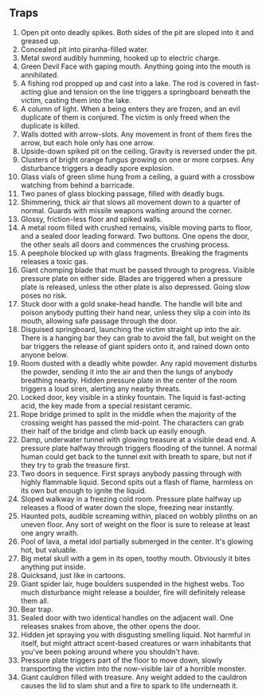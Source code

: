 ## Traps

1. Open pit onto deadly spikes. Both sides of the pit are sloped into it and greased up.
2. Concealed pit into piranha-filled water.
3. Metal sword audibly humming, hooked up to electric charge.
4. Green Devil Face with gaping mouth. Anything going into the mouth is annihilated. 
5. A fishing rod propped up and cast into a lake. The rod is covered in fast-acting glue and tension on the line triggers a springboard beneath the victim, casting them into the lake.
6. A column of light. When a being enters they are frozen, and an evil duplicate of them is conjured. The victim is only freed when the duplicate is killed.
7. Walls dotted with arrow-slots. Any movement in front of them fires the arrow, but each hole only has one arrow.
8. Upside-down spiked pit on the ceiling. Gravity is reversed under the pit. 
9. Clusters of bright orange fungus growing on one or more corpses. Any disturbance triggers a deadly spore explosion. 
10. Glass vials of green slime hung from a ceiling, a guard with a crossbow watching from behind a barricade.
11. Two panes of glass blocking passage, filled with deadly bugs. 
12. Shimmering, thick air that slows all movement down to a quarter of normal. Guards with missile weapons waiting around the corner.
13. Glossy, friction-less floor and spiked walls.
14. A metal room filled with crushed remains, visible moving parts to floor, and a sealed door leading forward. Two buttons. One opens the door, the other seals all doors and commences the crushing process.
15. A peephole blocked up with glass fragments. Breaking the fragments releases a toxic gas.
16. Giant chomping blade that must be passed through to progress. Visible pressure plate on either side. Blades are triggered when a pressure plate is released, unless the other plate is also depressed. Going slow poses no risk. 
17. Stuck door with a gold snake-head handle. The handle will bite and poison anybody putting their hand near, unless they slip a coin into its mouth, allowing safe passage through the door.
18. Disguised springboard, launching the victim straight up into the air. There is a hanging bar they can grab to avoid the fall, but weight on the bar triggers the release of giant spiders onto it, and rained down onto anyone below.
19. Room dusted with a deadly white powder. Any rapid movement disturbs the powder, sending it into the air and then the lungs of anybody breathing nearby. Hidden pressure plate in the center of the room triggers a loud siren, alerting any nearby threats.
20. Locked door, key visible in a stinky fountain. The liquid is fast-acting acid, the key made from a special resistant ceramic.
21. Rope bridge primed to split in the middle when the majority of the crossing weight has passed the mid-point. The characters can grab their half of the bridge and climb back up easily enough.
22. Damp, underwater tunnel with glowing treasure at a visible dead end. A pressure plate halfway through triggers flooding of the tunnel. A normal human could get back to the tunnel exit with breath to spare, but not if they try to grab the treasure first. 
23. Two doors in sequence. First sprays anybody passing through with highly flammable liquid. Second spits out a flash of flame, harmless on its own but enough to ignite the liquid.
24. Sloped walkway in a freezing cold room. Pressure plate halfway up releases a flood of water down the slope, freezing near instantly. 
25. Haunted pots, audible screaming within, placed on wobbly plinths on an uneven floor. Any sort of weight on the floor is sure to release at least one angry wraith.
26. Pool of lava, a metal idol partially submerged in the center. It's glowing hot, but valuable.
27. Big metal skull with a gem in its open, toothy mouth. Obviously it bites anything put inside.
28. Quicksand, just like in cartoons. 
29. Giant spider lair, huge boulders suspended in the highest webs. Too much disturbance might release a boulder, fire will definitely release them all.
30. Bear trap.
31. Sealed door with two identical handles on the adjacent wall. One releases snakes from above, the other opens the door. 
32. Hidden jet spraying you with disgusting smelling liquid. Not harmful in itself, but might attract scent-based creatures or warn inhabitants that you've been poking around where you shouldn't have.
33. Pressure plate triggers part of the floor to move down, slowly transporting the victim into the now-visible lair of a horrible monster. 
34. Giant cauldron filled with treasure. Any weight added to the cauldron causes the lid to slam shut and a fire to spark to life underneath it.